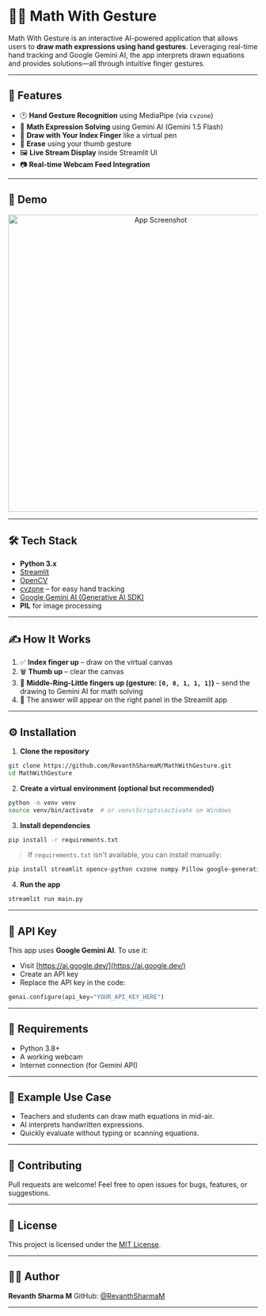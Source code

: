 # 👋🧠 Math With Gesture

Math With Gesture is an interactive AI-powered application that allows users to **draw math expressions using hand gestures**. Leveraging real-time hand tracking and Google Gemini AI, the app interprets drawn equations and provides solutions—all through intuitive finger gestures.

---

## 🎯 Features

* 🕐️ **Hand Gesture Recognition** using MediaPipe (via `cvzone`)
* 🧠 **Math Expression Solving** using Gemini AI (Gemini 1.5 Flash)
* 🧹 **Draw with Your Index Finger** like a virtual pen
* 🧽 **Erase** using your thumb gesture
* 🖼️ **Live Stream Display** inside Streamlit UI
* 📷 **Real-time Webcam Feed Integration**

---

## 🚀 Demo

<p align="center">
  <img src="MathGestures.png" width="600" alt="App Screenshot">
</p>

---

## 🛠️ Tech Stack

* **Python 3.x**
* [Streamlit](https://streamlit.io/)
* [OpenCV](https://opencv.org/)
* [cvzone](https://github.com/cvzone/cvzone) – for easy hand tracking
* [Google Gemini AI (Generative AI SDK)](https://ai.google.dev/)
* **PIL** for image processing

---

## ✍️ How It Works

1. ✅ **Index finger up** – draw on the virtual canvas
2. 🗑️ **Thumb up** – clear the canvas
3. 🤖 **Middle-Ring-Little fingers up (gesture: `[0, 0, 1, 1, 1]`)** – send the drawing to Gemini AI for math solving
4. 📃 The answer will appear on the right panel in the Streamlit app

---

## ⚙️ Installation

1. **Clone the repository**

```bash
git clone https://github.com/RevanthSharmaM/MathWithGesture.git
cd MathWithGesture
```

2. **Create a virtual environment (optional but recommended)**

```bash
python -m venv venv
source venv/bin/activate  # or venv\Scripts\activate on Windows
```

3. **Install dependencies**

```bash
pip install -r requirements.txt
```

> If `requirements.txt` isn't available, you can install manually:

```bash
pip install streamlit opencv-python cvzone numpy Pillow google-generativeai
```

4. **Run the app**

```bash
streamlit run main.py
```

---

## 🔑 API Key

This app uses **Google Gemini AI**.
To use it:

* Visit [https://ai.google.dev/](https://ai.google.dev/)
* Create an API key
* Replace the API key in the code:

```python
genai.configure(api_key="YOUR_API_KEY_HERE")
```

---

## 📌 Requirements

* Python 3.8+
* A working webcam
* Internet connection (for Gemini API)

---

## 🧠 Example Use Case

* Teachers and students can draw math equations in mid-air.
* AI interprets handwritten expressions.
* Quickly evaluate without typing or scanning equations.

---

## 🤝 Contributing

Pull requests are welcome!
Feel free to open issues for bugs, features, or suggestions.

---

## 📜 License

This project is licensed under the [MIT License](LICENSE).

---

## 👨‍💻 Author

**Revanth Sharma M**
GitHub: [@RevanthSharmaM](https://github.com/RevanthSharmaM)

---
